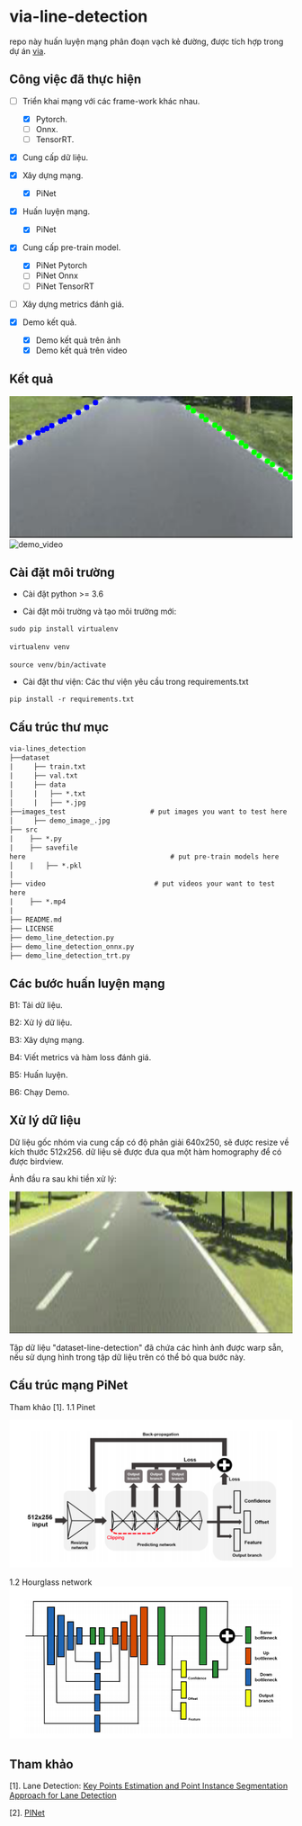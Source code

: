 # via-line-detection

repo này huấn luyện mạng phân đoạn vạch kẻ đường, được tích hợp trong dự án [via]().

## Công việc đã thực hiện

- [ ] Triển khai mạng với các frame-work khác nhau.
    - [x] Pytorch.
    - [ ] Onnx.
    - [ ] TensorRT.

- [x] Cung cấp dữ liệu.

- [x] Xây dựng mạng.
    - [x] PiNet

- [x] Huấn luyện mạng.
    - [x] PiNet

- [x] Cung cấp pre-train model.
    - [x] PiNet Pytorch
    - [ ] PiNet Onnx
    - [ ] PiNet TensorRT

- [ ] Xây dựng metrics đánh giá.

- [x] Demo kết quả.
    - [x] Demo kết quả trên ảnh
    - [x] Demo kết quả trên video

## Kết quả

![demo1](images_test/result.png "demo")
![demo_video](images/result_demo.gif "demo_video")


## Cài đặt môi trường

- Cài đặt python >= 3.6

- Cài đặt môi trường và tạo môi trường mới:
```
sudo pip install virtualenv

virtualenv venv

source venv/bin/activate
```
- Cài đặt thư viện: 
    Các thư viện yêu cầu trong requirements.txt 
```
pip install -r requirements.txt
```

## Cấu trúc thư mục

```
via-lines_detection
├──dataset
|     ├── train.txt
|     ├── val.txt
|     ├── data
│     |   ├── *.txt
│     |   ├── *.jpg
├──images_test                     # put images you want to test here
│     ├── demo_image_.jpg   
├── src
|    ├── *.py
|    ├── savefile
here                                    # put pre-train models here
│    |   ├── *.pkl
|
├── video                           # put videos your want to test here
|    ├── *.mp4
|
├── README.md
├── LICENSE               
├── demo_line_detection.py
├── demo_line_detection_onnx.py
├── demo_line_detection_trt.py
```
## Các bước huấn luyện mạng

B1: Tải dữ liệu.

B2: Xử lý dữ liệu.

B3: Xây dựng mạng.

B4: Viết metrics và hàm loss đánh giá.

B5: Huấn luyện.

B6: Chạy Demo.

## Xử lý dữ liệu

Dữ liệu gốc nhóm via cung cấp có độ phân giải 640x250, sẽ được resize về kích thước 512x256. dữ liệu sẽ được đưa qua một hàm homography để có được birdview.

Ảnh đầu ra sau khi tiền xử lý:

![warp_image](images_test/wraped_image.png "warp_image")

Tập dữ liệu "dataset-line-detection" đã chứa các hình ảnh được warp sẵn, nếu sử dụng hình trong tập dữ liệu trên có thể bỏ qua bước này.

## Cấu trúc mạng PiNet
Tham khảo [1].
1.1 Pinet

![Pinet](images/Pinet.png "Pinet")

1.2 Hourglass network
![hourglass](images/hourglass.png "hourglass")

## Tham khảo

[1]. Lane Detection: [Key Points Estimation and Point Instance Segmentation Approach for Lane Detection](https://arxiv.org/abs/2002.06604)

[2]. [PINet](https://github.com/koyeongmin/PINet)
